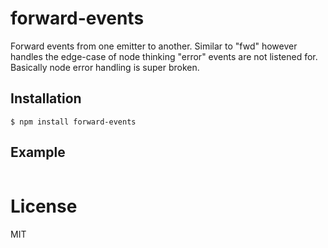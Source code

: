 
# forward-events

  Forward events from one emitter to another. Similar to "fwd" however handles the edge-case of node thinking "error" events are not listened for. Basically node error handling is super broken.

## Installation

```
$ npm install forward-events
```

## Example

```js

```

# License

  MIT